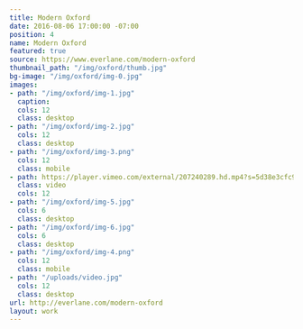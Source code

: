 ```yaml
---
title: Modern Oxford
date: 2016-08-06 17:00:00 -07:00
position: 4
name: Modern Oxford
featured: true
source: https://www.everlane.com/modern-oxford
thumbnail_path: "/img/oxford/thumb.jpg"
bg-image: "/img/oxford/img-0.jpg"
images:
- path: "/img/oxford/img-1.jpg"
  caption: 
  cols: 12
  class: desktop
- path: "/img/oxford/img-2.jpg"
  cols: 12
  class: desktop
- path: "/img/oxford/img-3.png"
  cols: 12
  class: mobile
- path: https://player.vimeo.com/external/207240289.hd.mp4?s=5d38e3cfc988a2286b40fa2244279af3682d9aa0&profile_id=174
  class: video
  cols: 12
- path: "/img/oxford/img-5.jpg"
  cols: 6
  class: desktop
- path: "/img/oxford/img-6.jpg"
  cols: 6
  class: desktop
- path: "/img/oxford/img-4.png"
  cols: 12
  class: mobile
- path: "/uploads/video.jpg"
  cols: 12
  class: desktop
url: http://everlane.com/modern-oxford
layout: work
---
```


